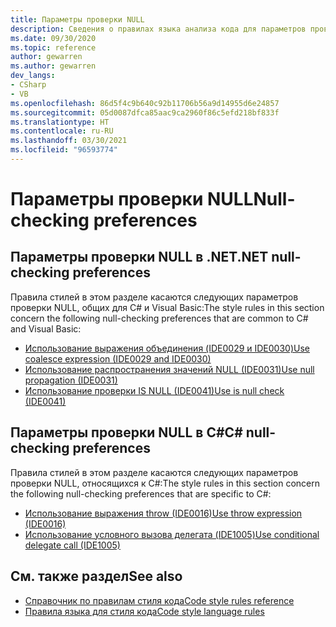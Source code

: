 ```yaml
---
title: Параметры проверки NULL
description: Сведения о правилах языка анализа кода для параметров проверки NULL
ms.date: 09/30/2020
ms.topic: reference
author: gewarren
ms.author: gewarren
dev_langs:
- CSharp
- VB
ms.openlocfilehash: 86d5f4c9b640c92b11706b56a9d14955d6e24857
ms.sourcegitcommit: 05d0087dfca85aac9ca2960f86c5efd218bf833f
ms.translationtype: HT
ms.contentlocale: ru-RU
ms.lasthandoff: 03/30/2021
ms.locfileid: "96593774"
---
```

# <a name="null-checking-preferences"></a><span data-ttu-id="ffd5b-103">Параметры проверки NULL</span><span class="sxs-lookup"><span data-stu-id="ffd5b-103">Null-checking preferences</span></span>

## <a name="net-null-checking-preferences"></a><span data-ttu-id="ffd5b-104">Параметры проверки NULL в .NET</span><span class="sxs-lookup"><span data-stu-id="ffd5b-104">.NET null-checking preferences</span></span>

<span data-ttu-id="ffd5b-105">Правила стилей в этом разделе касаются следующих параметров проверки NULL, общих для C# и Visual Basic:</span><span class="sxs-lookup"><span data-stu-id="ffd5b-105">The style rules in this section concern the following null-checking preferences that are common to C# and Visual Basic:</span></span>

- [<span data-ttu-id="ffd5b-106">Использование выражения объединения (IDE0029 и IDE0030)</span><span class="sxs-lookup"><span data-stu-id="ffd5b-106">Use coalesce expression (IDE0029 and IDE0030)</span></span>](ide0029-ide0030.md)
- [<span data-ttu-id="ffd5b-107">Использование распространения значений NULL (IDE0031)</span><span class="sxs-lookup"><span data-stu-id="ffd5b-107">Use null propagation (IDE0031)</span></span>](ide0031.md)
- [<span data-ttu-id="ffd5b-108">Использование проверки IS NULL (IDE0041)</span><span class="sxs-lookup"><span data-stu-id="ffd5b-108">Use is null check (IDE0041)</span></span>](ide0041.md)

## <a name="c-null-checking-preferences"></a><span data-ttu-id="ffd5b-109">Параметры проверки NULL в C#</span><span class="sxs-lookup"><span data-stu-id="ffd5b-109">C# null-checking preferences</span></span>

<span data-ttu-id="ffd5b-110">Правила стилей в этом разделе касаются следующих параметров проверки NULL, относящихся к C#:</span><span class="sxs-lookup"><span data-stu-id="ffd5b-110">The style rules in this section concern the following null-checking preferences that are specific to C#:</span></span>

- [<span data-ttu-id="ffd5b-111">Использование выражения throw (IDE0016)</span><span class="sxs-lookup"><span data-stu-id="ffd5b-111">Use throw expression (IDE0016)</span></span>](ide0016.md)
- [<span data-ttu-id="ffd5b-112">Использование условного вызова делегата (IDE1005)</span><span class="sxs-lookup"><span data-stu-id="ffd5b-112">Use conditional delegate call (IDE1005)</span></span>](ide1005.md)

## <a name="see-also"></a><span data-ttu-id="ffd5b-113">См. также раздел</span><span class="sxs-lookup"><span data-stu-id="ffd5b-113">See also</span></span>

- [<span data-ttu-id="ffd5b-114">Справочник по правилам стиля кода</span><span class="sxs-lookup"><span data-stu-id="ffd5b-114">Code style rules reference</span></span>](index.md)
- [<span data-ttu-id="ffd5b-115">Правила языка для стиля кода</span><span class="sxs-lookup"><span data-stu-id="ffd5b-115">Code style language rules</span></span>](language-rules.md)
